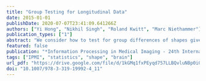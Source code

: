 ```yaml
---
title: "Group Testing for Longitudinal Data"
date: 2015-01-01
publishDate: 2020-07-07T23:41:09.641266Z
authors: ["Yi Hong", "Nikhil Singh", "Roland Kwitt", "Marc Niethammer"]
publication_types: ["1"]
abstract: "We consider how to test for group differences of shapes given longitudinal data. In particular, we are interested in differences of longitudinal models of each group’s subjects. We introduce a generalization of principal geodesic analysis to the tangent bundle of a shape space. This allows the estimation of the variance and principal directions of the distribution of trajectories that summarize shape variations within the longitudinal data. Each trajectory is parameterized as a point in the tangent bundle. To study statistical differences in two distributions of trajectories, we generalize the Bhattacharyya distance in Euclidean space to the tangent bundle. This not only allows to take second-order statistics into account, but also serves as our test-statistic during permutation testing. Our method is validated on both synthetic and real data, and the experimental results indicate improved statistical power in identifying group differences. In fact, our study sheds new light on group differences in longitudinal corpus callosum shapes of subjects with dementia versus normal controls."
featured: false
publication: "*Information Processing in Medical Imaging - 24th International Conference, IPMI 2015, Sabhal Mor Ostaig, Isle of Skye, UK, June 28 - July 3, 2015, Proceedings*"
tags: ["IPMI", "statistics", "shape", "brain"]
url_pdf: "https://drive.google.com/file/d/1kGMq1fxPEyqd757LLBQvluNBp0iGx3Bm"
doi: "10.1007/978-3-319-19992-4_11"
---
```


